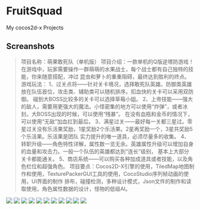 # FruitSquad
My cocos2d-x Projects
## Screanshots

> 项目名称：萌果敢死队（单机版）
项目介绍：一款单机的Q版逆塔防游戏！在游戏中，玩家需要操作一群萌萌的水果战士，每个战士都有自己独特的技能，你来随意搭配，冲过
昆虫和萝卜的重重阻碍，最终达到胜利的终点。
游戏玩法：
1、过关点将——针对关卡境况，选择敢死队英雄。防御类英雄放在队伍首位，攻击类、辅助类可以随机排序。扣血快的关卡可以采用双防御。
碰到大BOSS比较多的关卡可以选择草莓小姐。
2、上帝技能——强大的敌人，需要用更强大的魔法。小怪密集的地方可以使用“炸弹”，或者冰封。大BOSS出现的时候，可以使用“残暴”。
在没有血瓶和金币的情况下，可以使用“无敌”加血扛到最后。
3、满星过关——最好每一关都三星过。零星过关没有乐活果奖励，1星奖励2个乐活果。2星再奖励一个，3星共奖励5个乐活果。乐活果是团队
实力提升的唯一道具，必须尽量多的收集。
4、转职升级——角色特性详解，属性数一览无余。英雄属性升级可以增加自身的血量和攻击力。一般一个队伍的英雄都达到“连长”级别，
基本上大部分关卡都能通关。
5、商店系统——可以购买各种加成道具或者技能，以及角色栏位和超强角色。
项目要点：Cocos2D-X引擎的使用，TiledMap地图制作和使用，TexturePackerGUI工具的使用，CocoStudio序列帧动画的使用，UI界面的制作
排布，碰撞检测，多种设计模式，Json文件的制作和读取使用，角色属性数据的设计，怪物的低级AI。

![](images/1.png)
![](images/2.png)
![](images/3.png)
![](images/4.png)
![](images/5.png)
![](images/6.png)
![](images/7.png)
![](images/8.png)
![](images/9.png)
![](images/10.png)
![](images/11.png)
